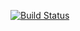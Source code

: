 [![Build Status](https://travis-ci.org/fadeciness/network-back.svg?branch=master)](https://travis-ci.org/fadeciness/network-back)